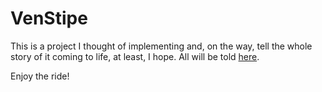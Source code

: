 # VenStipe

This is a project I thought of implementing and, on the way, tell the whole story of it coming to life, at least, I hope. All will be told [here](https://git.io/vosuP).

Enjoy the ride!
